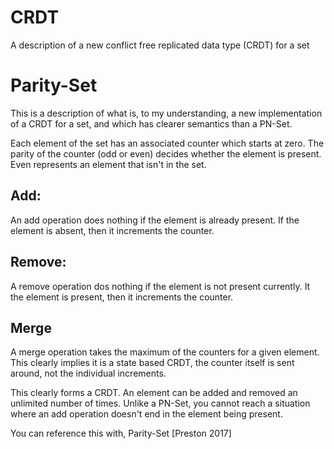 # CRDT
A description of a new conflict free replicated data type (CRDT) for a set

# Parity-Set
This is a description of what is, to my understanding, a new implementation of a CRDT for a set, and which has clearer semantics than a PN-Set. 

Each element of the set has an associated counter which starts at zero. The parity of the counter (odd or even) decides whether the element is present. Even represents an element that isn't in the set. 

## Add:
An add operation does nothing if the element is already present. If the element is absent, then it increments the counter. 

## Remove:
A remove operation dos nothing if the element is not present currently. It the element is present, then it increments the counter. 

## Merge
A merge operation takes the maximum of the counters for a given element. This clearly implies it is a state based CRDT, the counter itself is sent around, not the individual increments. 

This clearly forms a CRDT. An element can be added and removed an unlimited number of times. Unlike a PN-Set, you cannot reach a situation where an add operation doesn't end in the element being present. 

You can reference this with, Parity-Set [Preston 2017]

